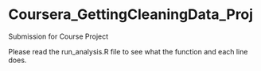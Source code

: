 # Coursera_GettingCleaningData_Proj
Submission for Course Project

Please read the run_analysis.R file to see what the function and each line does.
